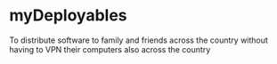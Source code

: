 # myDeployables
To distribute software to family and friends across the country without having to VPN their computers also across the country

